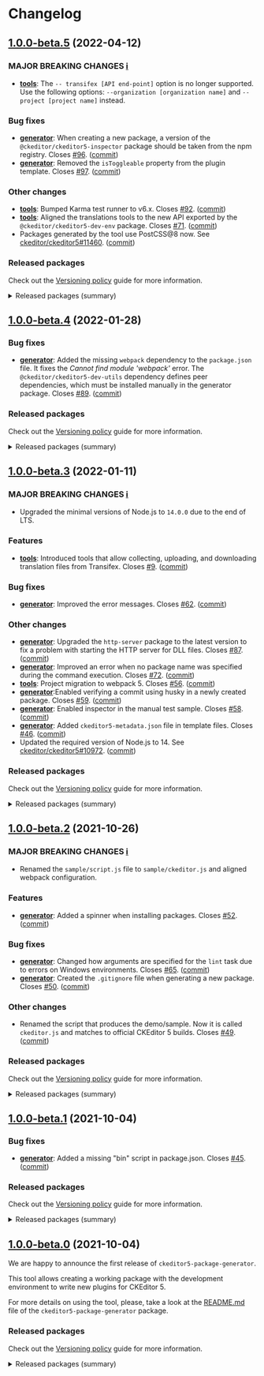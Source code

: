 Changelog
=========

## [1.0.0-beta.5](https://github.com/ckeditor/ckeditor5-package-generator/compare/v1.0.0-beta.4...v1.0.0-beta.5) (2022-04-12)

### MAJOR BREAKING CHANGES [ℹ️](https://ckeditor.com/docs/ckeditor5/latest/framework/guides/support/versioning-policy.html#major-and-minor-breaking-changes)

* **[tools](https://www.npmjs.com/package/@ckeditor/ckeditor5-package-tools)**: The `-- transifex [API end-point]` option is no longer supported. Use the following options: `--organization [organization name]` and `--project [project name]` instead.

### Bug fixes

* **[generator](https://www.npmjs.com/package/ckeditor5-package-generator)**: When creating a new package, a version of the `@ckeditor/ckeditor5-inspector` package should be taken from the npm registry. Closes [#96](https://github.com/ckeditor/ckeditor5-package-generator/issues/96). ([commit](https://github.com/ckeditor/ckeditor5-package-generator/commit/34a4f05be00895015478ca5edb8320fbba4d9b1b))
* **[generator](https://www.npmjs.com/package/ckeditor5-package-generator)**: Removed the `isToggleable` property from the plugin template. Closes [#97](https://github.com/ckeditor/ckeditor5-package-generator/issues/97). ([commit](https://github.com/ckeditor/ckeditor5-package-generator/commit/fee3d7155fbf744ab63b8a6d274d57d5d7f08464))

### Other changes

* **[tools](https://www.npmjs.com/package/@ckeditor/ckeditor5-package-tools)**: Bumped Karma test runner to v6.x. Closes [#92](https://github.com/ckeditor/ckeditor5-package-generator/issues/92). ([commit](https://github.com/ckeditor/ckeditor5-package-generator/commit/4e8461dfb10d27e44a5aa75fd2e0a898263116c6))
* **[tools](https://www.npmjs.com/package/@ckeditor/ckeditor5-package-tools)**: Aligned the translations tools to the new API exported by the `@ckeditor/ckeditor5-dev-env` package. Closes [#71](https://github.com/ckeditor/ckeditor5-package-generator/issues/71). ([commit](https://github.com/ckeditor/ckeditor5-package-generator/commit/2817b210190fc060bfadd2cc780be5c712bdb733))
* Packages generated by the tool use PostCSS@8 now. See [ckeditor/ckeditor5#11460](https://github.com/ckeditor/ckeditor5/issues/11460). ([commit](https://github.com/ckeditor/ckeditor5-package-generator/commit/d57cc3ed01e259cf4140119ecae902de3f1cb526))

### Released packages

Check out the [Versioning policy](https://ckeditor.com/docs/ckeditor5/latest/framework/guides/support/versioning-policy.html) guide for more information.

<details>
<summary>Released packages (summary)</summary>

Other releases:

* [@ckeditor/ckeditor5-package-tools](https://www.npmjs.com/package/@ckeditor/ckeditor5-package-tools): v1.0.0-beta.4 => v1.0.0-beta.5
* [ckeditor5-package-generator](https://www.npmjs.com/package/ckeditor5-package-generator): v1.0.0-beta.4 => v1.0.0-beta.5
</details>


## [1.0.0-beta.4](https://github.com/ckeditor/ckeditor5-package-generator/compare/v1.0.0-beta.3...v1.0.0-beta.4) (2022-01-28)

### Bug fixes

* **[generator](https://www.npmjs.com/package/ckeditor5-package-generator)**: Added the missing `webpack` dependency to the `package.json` file. It fixes the _Cannot find module 'webpack'_ error. The `@ckeditor/ckeditor5-dev-utils` dependency defines peer dependencies, which must be installed manually in the generator package. Closes [#89](https://github.com/ckeditor/ckeditor5-package-generator/issues/89). ([commit](https://github.com/ckeditor/ckeditor5-package-generator/commit/1321fe75e34aeeaf33dd4beb5704f7788493f46b))

### Released packages

Check out the [Versioning policy](https://ckeditor.com/docs/ckeditor5/latest/framework/guides/support/versioning-policy.html) guide for more information.

<details>
<summary>Released packages (summary)</summary>

Other releases:

* [@ckeditor/ckeditor5-package-tools](https://www.npmjs.com/package/@ckeditor/ckeditor5-package-tools): v1.0.0-beta.3 => v1.0.0-beta.4
* [ckeditor5-package-generator](https://www.npmjs.com/package/ckeditor5-package-generator): v1.0.0-beta.3 => v1.0.0-beta.4
</details>


## [1.0.0-beta.3](https://github.com/ckeditor/ckeditor5-package-generator/compare/v1.0.0-beta.2...v1.0.0-beta.3) (2022-01-11)

### MAJOR BREAKING CHANGES [ℹ️](https://ckeditor.com/docs/ckeditor5/latest/framework/guides/support/versioning-policy.html#major-and-minor-breaking-changes)

* Upgraded the minimal versions of Node.js to `14.0.0` due to the end of LTS.

### Features

* **[tools](https://www.npmjs.com/package/@ckeditor/ckeditor5-package-tools)**: Introduced tools that allow collecting, uploading, and downloading translation files from Transifex. Closes [#9](https://github.com/ckeditor/ckeditor5-package-generator/issues/9). ([commit](https://github.com/ckeditor/ckeditor5-package-generator/commit/d5acd18593a146cdfbb46b160a50ef8f5f0453ac))

### Bug fixes

* **[generator](https://www.npmjs.com/package/ckeditor5-package-generator)**: Improved the error messages. Closes [#62](https://github.com/ckeditor/ckeditor5-package-generator/issues/62). ([commit](https://github.com/ckeditor/ckeditor5-package-generator/commit/70d29a1ea02b8df6d0ba31cadb01e700e6f6acb3))

### Other changes

* **[generator](https://www.npmjs.com/package/ckeditor5-package-generator)**: Upgraded the `http-server` package to the latest version to fix a problem with starting the HTTP server for DLL files. Closes [#87](https://github.com/ckeditor/ckeditor5-package-generator/issues/87). ([commit](https://github.com/ckeditor/ckeditor5-package-generator/commit/e769c3d7c5ff464989d7106131b1c26f079b8dd8))
* **[generator](https://www.npmjs.com/package/ckeditor5-package-generator)**: Improved an error when no package name was specified during the command execution. Closes [#72](https://github.com/ckeditor/ckeditor5-package-generator/issues/72). ([commit](https://github.com/ckeditor/ckeditor5-package-generator/commit/d3282393bc6342a07489a8646ee3887aa15334d5))
* **[tools](https://www.npmjs.com/package/@ckeditor/ckeditor5-package-tools)**: Project migration to webpack 5. Closes [#56](https://github.com/ckeditor/ckeditor5-package-generator/issues/56). ([commit](https://github.com/ckeditor/ckeditor5-package-generator/commit/94ffa51a1a90eff1b8059bf410706e52fc207e8d))
* **[generator](https://www.npmjs.com/package/ckeditor5-package-generator)**:Enabled verifying a commit using husky in a newly created package. Closes [#59](https://github.com/ckeditor/ckeditor5-package-generator/issues/59). ([commit](https://github.com/ckeditor/ckeditor5-package-generator/commit/853347ef0f5e26d1c10b8b9afe7ce464d537a5a3))
* **[generator](https://www.npmjs.com/package/ckeditor5-package-generator)**: Enabled inspector in the manual test sample. Closes [#58](https://github.com/ckeditor/ckeditor5-package-generator/issues/58). ([commit](https://github.com/ckeditor/ckeditor5-package-generator/commit/5f5f0f0722e5a917d65219dec0ec9bb1822877ee))
* **[generator](https://www.npmjs.com/package/ckeditor5-package-generator)**: Added `ckeditor5-metadata.json` file in template files. Closes [#46](https://github.com/ckeditor/ckeditor5-package-generator/issues/46). ([commit](https://github.com/ckeditor/ckeditor5-package-generator/commit/a554526a4deac55c6634b58504875c714891cea8))
* Updated the required version of Node.js to 14. See [ckeditor/ckeditor5#10972](https://github.com/ckeditor/ckeditor5/issues/10972). ([commit](https://github.com/ckeditor/ckeditor5-package-generator/commit/e56d47437c653adfc3284fe969eeeddde72346ef))

### Released packages

Check out the [Versioning policy](https://ckeditor.com/docs/ckeditor5/latest/framework/guides/support/versioning-policy.html) guide for more information.

<details>
<summary>Released packages (summary)</summary>

Releases containing new features:

* [@ckeditor/ckeditor5-package-tools](https://www.npmjs.com/package/@ckeditor/ckeditor5-package-tools): v1.0.0-beta.2 => v1.0.0-beta.3
* [ckeditor5-package-generator](https://www.npmjs.com/package/ckeditor5-package-generator): v1.0.0-beta.2 => v1.0.0-beta.3
</details>


## [1.0.0-beta.2](https://github.com/ckeditor/ckeditor5-package-generator/compare/v1.0.0-beta.1...v1.0.0-beta.2) (2021-10-26)

### MAJOR BREAKING CHANGES [ℹ️](https://ckeditor.com/docs/ckeditor5/latest/framework/guides/support/versioning-policy.html#major-and-minor-breaking-changes)

* Renamed the `sample/script.js` file to `sample/ckeditor.js` and aligned webpack configuration.

### Features

* **[generator](https://www.npmjs.com/package/ckeditor5-package-generator)**: Added a spinner when installing packages. Closes [#52](https://github.com/ckeditor/ckeditor5-package-generator/issues/52). ([commit](https://github.com/ckeditor/ckeditor5-package-generator/commit/1792fddf7ef1a80c8e77fdcbb9638fcb06ba22e2))

### Bug fixes

* **[generator](https://www.npmjs.com/package/ckeditor5-package-generator)**: Changed how arguments are specified for the `lint` task due to errors on Windows environments. Closes [#65](https://github.com/ckeditor/ckeditor5-package-generator/issues/65). ([commit](https://github.com/ckeditor/ckeditor5-package-generator/commit/60d7b95b8f4edea13386bb0ecda460a35b885b8b))
* **[generator](https://www.npmjs.com/package/ckeditor5-package-generator)**: Created the `.gitignore` file when generating a new package. Closes [#50](https://github.com/ckeditor/ckeditor5-package-generator/issues/50). ([commit](https://github.com/ckeditor/ckeditor5-package-generator/commit/18394eb0f4a3d2ef98a2c77c673107c3291db5bd))

### Other changes

* Renamed the script that produces the demo/sample. Now it is called `ckeditor.js` and matches to official CKEditor 5 builds. Closes [#49](https://github.com/ckeditor/ckeditor5-package-generator/issues/49). ([commit](https://github.com/ckeditor/ckeditor5-package-generator/commit/1b3a1cda064a33ccea356ec6fa26594a0582e612))

### Released packages

Check out the [Versioning policy](https://ckeditor.com/docs/ckeditor5/latest/framework/guides/support/versioning-policy.html) guide for more information.

<details>
<summary>Released packages (summary)</summary>

Releases containing new features:

* [ckeditor5-package-generator](https://www.npmjs.com/package/ckeditor5-package-generator): v1.0.0-beta.1 => v1.0.0-beta.2

Other releases:

* [@ckeditor/ckeditor5-package-tools](https://www.npmjs.com/package/@ckeditor/ckeditor5-package-tools): v1.0.0-beta.1 => v1.0.0-beta.2
</details>


## [1.0.0-beta.1](https://github.com/ckeditor/ckeditor5-package-generator/compare/v1.0.0-beta.0...v1.0.0-beta.1) (2021-10-04)

### Bug fixes

* **[generator](https://www.npmjs.com/package/ckeditor5-package-generator)**: Added a missing "bin" script in package.json. Closes [#45](https://github.com/ckeditor/ckeditor5-package-generator/issues/45). ([commit](https://github.com/ckeditor/ckeditor5-package-generator/commit/c626ea80323f8fbdb81d01a59a3cad3b6195e1d1))

### Released packages

Check out the [Versioning policy](https://ckeditor.com/docs/ckeditor5/latest/framework/guides/support/versioning-policy.html) guide for more information.

<details>
<summary>Released packages (summary)</summary>

Other releases:

* [@ckeditor/ckeditor5-package-tools](https://www.npmjs.com/package/@ckeditor/ckeditor5-package-tools): v1.0.0-beta.0 => v1.0.0-beta.1
* [ckeditor5-package-generator](https://www.npmjs.com/package/ckeditor5-package-generator): v1.0.0-beta.0 => v1.0.0-beta.1
</details>


## [1.0.0-beta.0](https://github.com/ckeditor/ckeditor5-package-generator/compare/v0.0.1...v1.0.0-beta.0) (2021-10-04)

We are happy to announce the first release of `ckeditor5-package-generator`.

This tool allows creating a working package with the development environment to write new plugins for CKEditor 5.

For more details on using the tool, please, take a look at the [README.md](https://github.com/ckeditor/ckeditor5-package-generator/blob/master/packages/ckeditor5-package-generator/README.md) file of the `ckeditor5-package-generator` package.

### Released packages

Check out the [Versioning policy](https://ckeditor.com/docs/ckeditor5/latest/framework/guides/support/versioning-policy.html) guide for more information.

<details>
<summary>Released packages (summary)</summary>

New packages:

* [@ckeditor/ckeditor5-package-tools](https://www.npmjs.com/package/@ckeditor/ckeditor5-package-tools): v1.0.0-beta.0
* [ckeditor5-package-generator](https://www.npmjs.com/package/ckeditor5-package-generator): v1.0.0-beta.0
</details>
